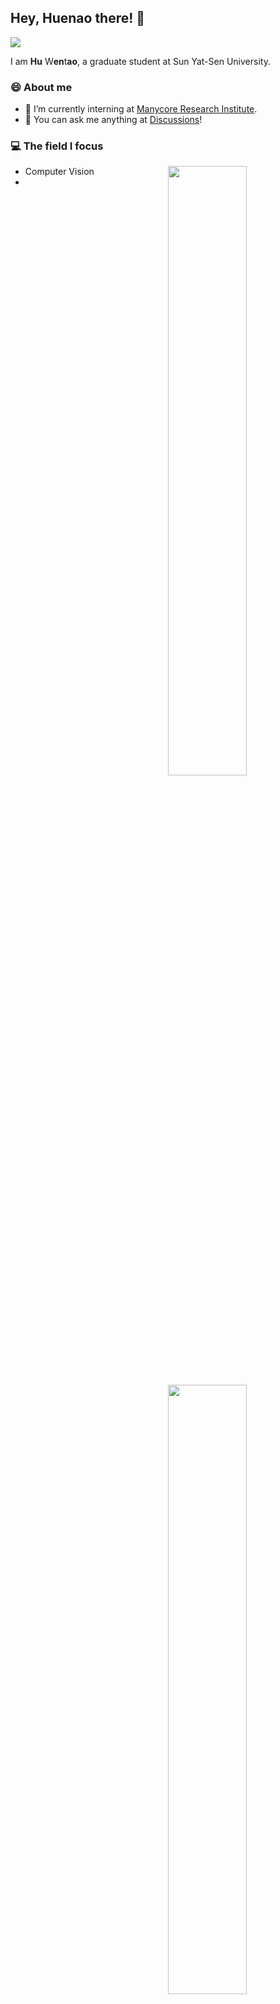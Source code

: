 ## Hey, Huenao there! :wave:

![](https://visitor-badge.glitch.me/badge?page_id=ValensHu.ValensHu)

I am **Hu** W**en**t**ao**, a graduate student at Sun Yat-Sen University.

### :smile: About me



- :briefcase: I’m currently interning at [Manycore Research Institute](https://github.com/manycore-research/).
- :speech_balloon: You can ask me anything at [Discussions](https://github.com/Huenao/Huenao/discussions)!

### :computer: The field I focus
[<img align="right" width="50%" src="https://github-readme-stats.vercel.app/api/top-langs/?username=Huenao&show_icons=true">](https://metrics.lecoq.io/Huenao#gh-dark-mode-only)
[<img align="right" width="50%" src="https://github-readme-stats.vercel.app/api/top-langs/?username=Huenao&show_icons=true">](https://metrics.lecoq.io/Huenao#gh-light-mode-only)

- Computer Vision
- 
